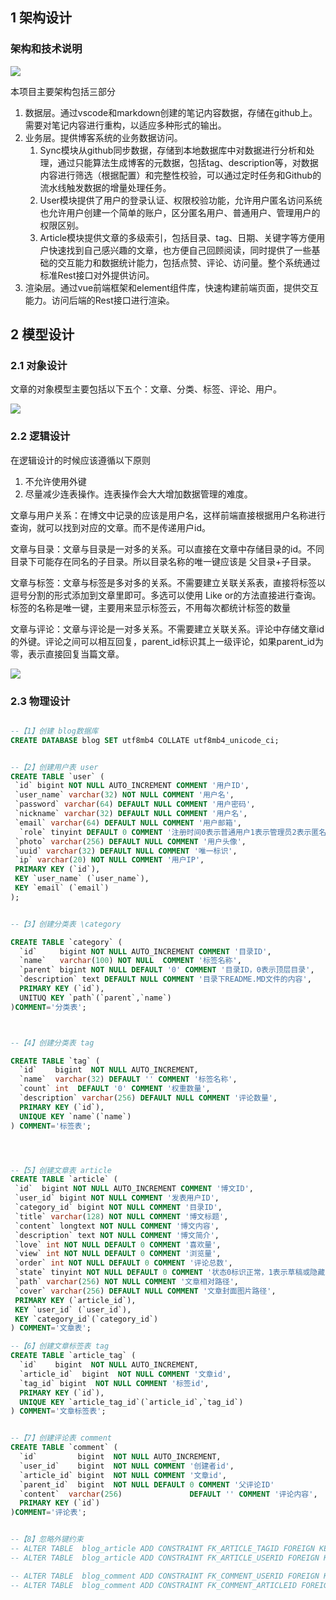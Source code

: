 
## 1 架构设计

### 架构和技术说明

![](./draw/arch.drawio.svg)

本项目主要架构包括三部分
1. 数据层。通过vscode和markdown创建的笔记内容数据，存储在github上。需要对笔记内容进行重构，以适应多种形式的输出。
2. 业务层。提供博客系统的业务数据访问。
   1. Sync模块从github同步数据，存储到本地数据库中对数据进行分析和处理，通过只能算法生成博客的元数据，包括tag、description等，对数据内容进行筛选（根据配置）和完整性校验，可以通过定时任务和Github的流水线触发数据的增量处理任务。
   2. User模块提供了用户的登录认证、权限校验功能，允许用户匿名访问系统也允许用户创建一个简单的账户，区分匿名用户、普通用户、管理用户的权限区别。
   3. Article模块提供文章的多级索引，包括目录、tag、日期、关键字等方便用户快速找到自己感兴趣的文章，也方便自己回顾阅读，同时提供了一些基础的交互能力和数据统计能力，包括点赞、评论、访问量。整个系统通过标准Rest接口对外提供访问。
3. 渲染层。通过vue前端框架和element组件库，快速构建前端页面，提供交互能力。访问后端的Rest接口进行渲染。


## 2 模型设计

### 2.1 对象设计
文章的对象模型主要包括以下五个：文章、分类、标签、评论、用户。

![](./draw/ER.drawio.svg)

### 2.2 逻辑设计
在逻辑设计的时候应该遵循以下原则
1. 不允许使用外键
2. 尽量减少连表操作。连表操作会大大增加数据管理的难度。

文章与用户关系：在博文中记录的应该是用户名，这样前端直接根据用户名称进行查询，就可以找到对应的文章。而不是传递用户id。

文章与目录：文章与目录是一对多的关系。可以直接在文章中存储目录的id。不同目录下可能存在同名的子目录。所以目录名称的唯一键应该是 父目录+子目录。

文章与标签：文章与标签是多对多的关系。不需要建立关联关系表，直接将标签以逗号分割的形式添加到文章里即可。多选可以使用 Like or的方法直接进行查询。标签的名称是唯一键，主要用来显示标签云，不用每次都统计标签的数量

文章与评论：文章与评论是一对多关系。不需要建立关联关系。评论中存储文章id的外键。评论之间可以相互回复，parent_id标识其上一级评论，如果parent_id为零，表示直接回复当篇文章。


![](./draw/logic.drawio.svg)



### 2.3 物理设计

```sql

--【1】创建 blog数据库
CREATE DATABASE blog SET utf8mb4 COLLATE utf8mb4_unicode_ci;


--【2】创建用户表 user
CREATE TABLE `user` (
 `id` bigint NOT NULL AUTO_INCREMENT COMMENT '用户ID',
 `user_name` varchar(32) NOT NULL COMMENT '用户名',
 `password` varchar(64) DEFAULT NULL COMMENT '用户密码',
 `nickname` varchar(32) DEFAULT NULL COMMENT '用户名',
 `email` varchar(64) DEFAULT NULL COMMENT '用户邮箱',
  `role` tinyint DEFAULT 0 COMMENT '注册时间0表示普通用户1表示管理员2表示匿名用户',
 `photo` varchar(256) DEFAULT NULL COMMENT '用户头像',
 `uuid` varchar(32) DEFAULT NULL COMMENT '唯一标识',
 `ip` varchar(20) NOT NULL COMMENT '用户IP',
 PRIMARY KEY (`id`),
 KEY `user_name` (`user_name`),
 KEY `email` (`email`)
);


--【3】创建分类表 \category

CREATE TABLE `category` (
  `id`     bigint NOT NULL AUTO_INCREMENT COMMENT '目录ID',
  `name`   varchar(100) NOT NULL  COMMENT '标签名称',
  `parent` bigint NOT NULL DEFAULT '0' COMMENT '目录ID，0表示顶层目录',
  `description` text DEFAULT NULL COMMENT '目录下README.MD文件的内容',
  PRIMARY KEY (`id`),
  UNITUQ KEY `path`(`parent`,`name`)
)COMMENT='分类表';



--【4】创建分类表 tag

CREATE TABLE `tag` (
  `id`    bigint  NOT NULL AUTO_INCREMENT,
  `name`  varchar(32) DEFAULT '' COMMENT '标签名称',
  `count` int  DEFAULT '0' COMMENT '权重数量',
  `description` varchar(256) DEFAULT NULL COMMENT '评论数量',
  PRIMARY KEY (`id`),
  UNIQUE KEY `name`(`name`)
) COMMENT='标签表';




--【5】创建文章表 article
CREATE TABLE `article` (
 `id`  bigint NOT NULL AUTO_INCREMENT COMMENT '博文ID',
 `user_id` bigint NOT NULL COMMENT '发表用户ID',
 `category_id` bigint NOT NULL COMMENT '目录ID',
 `title` varchar(128) NOT NULL COMMENT '博文标题',
 `content` longtext NOT NULL COMMENT '博文内容',
 `description` text NOT NULL COMMENT '博文简介',
 `love` int NOT NULL DEFAULT 0 COMMENT '喜欢量',
 `view` int NOT NULL DEFAULT 0 COMMENT '浏览量',
 `order` int NOT NULL DEFAULT 0 COMMENT '评论总数',
 `state` tinyint NOT NULL DEFAULT 0 COMMENT '状态0标识正常，1表示草稿或隐藏',
 `path` varchar(256) NOT NULL COMMENT '文章相对路径',
 `cover` varchar(256) DEFAULT NULL COMMENT '文章封面图片路径',
 PRIMARY KEY (`article_id`),
 KEY `user_id` (`user_id`),
 KEY `category_id`(`category_id`)
) COMMENT='文章表';

--【6】创建文章标签表 tag
CREATE TABLE `article_tag` (
  `id`    bigint  NOT NULL AUTO_INCREMENT,
  `article_id`  bigint  NOT NULL COMMENT '文章id',
  `tag_id` bigint  NOT NULL COMMENT '标签id',
  PRIMARY KEY (`id`),
  UNIQUE KEY `article_tag_id`(`article_id`,`tag_id`)
) COMMENT='文章标签表';


--【7】创建评论表 comment
CREATE TABLE `comment` (
  `id`         bigint  NOT NULL AUTO_INCREMENT,
  `user_id`    bigint  NOT NULL COMMENT '创建者id',
  `article_id` bigint  NOT NULL COMMENT '文章id',
  `parent_id`  bigint  NOT NULL DEFAULT 0 COMMENT '父评论ID'
  `content`  varchar(256)               DEFAULT '' COMMENT '评论内容',
  PRIMARY KEY (`id`)
)COMMENT='评论表';


--【8】忽略外键约束
-- ALTER TABLE  blog_article ADD CONSTRAINT FK_ARTICLE_TAGID FOREIGN KEY(tag_id) REFERENCES blog_tag(id);
-- ALTER TABLE  blog_article ADD CONSTRAINT FK_ARTICLE_USERID FOREIGN KEY(user_id) REFERENCES blog_auth(id);

-- ALTER TABLE  blog_comment ADD CONSTRAINT FK_COMMENT_USERID FOREIGN KEY(user_id) REFERENCES blog_tag(id);
-- ALTER TABLE  blog_comment ADD CONSTRAINT FK_COMMENT_ARTICLEID FOREIGN KEY(article_id) REFERENCES blog_article(id);

```

